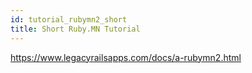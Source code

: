 ```yaml
---
id: tutorial_rubymn2_short
title: Short Ruby.MN Tutorial
---
```


https://www.legacyrailsapps.com/docs/a-rubymn2.html
